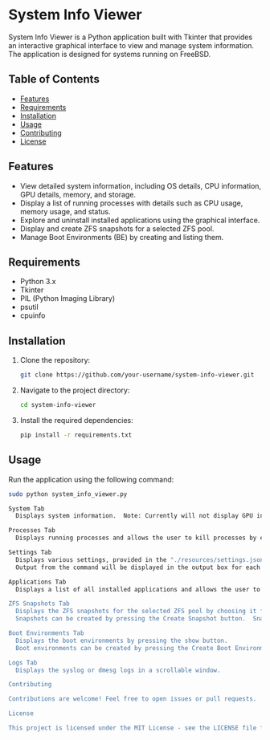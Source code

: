 # System Info Viewer

System Info Viewer is a Python application built with Tkinter that provides an interactive graphical interface to view and manage system information. The application is designed for systems running on FreeBSD.

## Table of Contents

- [Features](#features)
- [Requirements](#requirements)
- [Installation](#installation)
- [Usage](#usage)
- [Contributing](#contributing)
- [License](#license)

## Features

- View detailed system information, including OS details, CPU information, GPU details, memory, and storage.
- Display a list of running processes with details such as CPU usage, memory usage, and status.
- Explore and uninstall installed applications using the graphical interface.
- Display and create ZFS snapshots for a selected ZFS pool.
- Manage Boot Environments (BE) by creating and listing them.

## Requirements

- Python 3.x
- Tkinter
- PIL (Python Imaging Library)
- psutil
- cpuinfo

## Installation

1. Clone the repository:

    ```bash
    git clone https://github.com/your-username/system-info-viewer.git
    ```

2. Navigate to the project directory:

    ```bash
    cd system-info-viewer
    ```

3. Install the required dependencies:

    ```bash
    pip install -r requirements.txt
    ```

## Usage

Run the application using the following command:

```bash
sudo python system_info_viewer.py

System Tab
  Displays system information.  Note: Currently will not display GPU information.  This is a work in progress to find a suitable way to do this.

Processes Tab
  Displays running processes and allows the user to kill processes by either typing the PID into the textbox or selecting it from the list.

Settings Tab
  Displays various settings, provided in the "./resources/settings.json" file, and allows them to be quickly run by pressing the run button or modifying the command before running by typing in the text box.
  Output from the command will be displayed in the output box for each command.

Applications Tab
  Displays a list of all installed applications and allows the user to uninstall an application by either selecting it from the list or typing it's name into the text box.

ZFS Snapshots Tab
  Displays the ZFS snapshots for the selected ZFS pool by choosing it from the drop down and pressing the show button.
  Snapshots can be created by pressing the Create Snapshot button.  Snapshots can be named by entering a name in the Snapshots Name textbox.  The name of the snapshot defaults to the current date and time.

Boot Environments Tab
  Displays the boot environments by pressing the show button.
  Boot environments can be created by pressing the Create Boot Environment button.  Boot Environments can be named by entering a name in the Boot Environments Name textbox.  The name of the snapshot defaults to the current date and time.

Logs Tab
  Displays the syslog or dmesg logs in a scrollable window.

Contributing

Contributions are welcome! Feel free to open issues or pull requests.

License

This project is licensed under the MIT License - see the LICENSE file for details.
